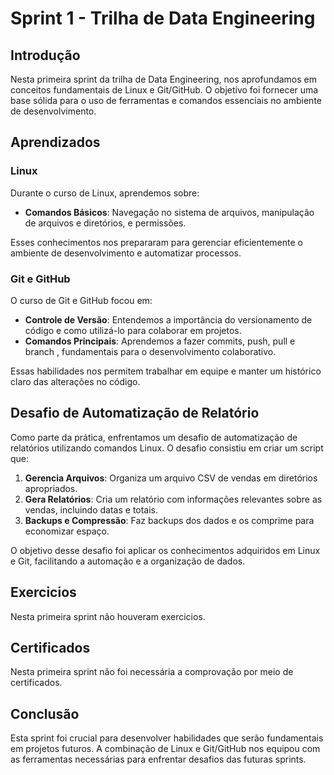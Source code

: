 # Sprint 1 - Trilha de Data Engineering

## Introdução

Nesta primeira sprint da trilha de Data Engineering, nos aprofundamos em conceitos fundamentais de Linux e Git/GitHub. O objetivo foi fornecer uma base sólida para o uso de ferramentas e comandos essenciais no ambiente de desenvolvimento.

## Aprendizados

### Linux

Durante o curso de Linux, aprendemos sobre:

- **Comandos Básicos**: Navegação no sistema de arquivos, manipulação de arquivos e diretórios, e permissões.

Esses conhecimentos nos prepararam para gerenciar eficientemente o ambiente de desenvolvimento e automatizar processos.

### Git e GitHub

O curso de Git e GitHub focou em:

- **Controle de Versão**: Entendemos a importância do versionamento de código e como utilizá-lo para colaborar em projetos.
- **Comandos Principais**: Aprendemos a fazer commits, push, pull e branch , fundamentais para o desenvolvimento colaborativo.

Essas habilidades nos permitem trabalhar em equipe e manter um histórico claro das alterações no código.

## Desafio de Automatização de Relatório

Como parte da prática, enfrentamos um desafio de automatização de relatórios utilizando comandos Linux. O desafio consistiu em criar um script que:

1. **Gerencia Arquivos**: Organiza um arquivo CSV de vendas em diretórios apropriados.
2. **Gera Relatórios**: Cria um relatório com informações relevantes sobre as vendas, incluindo datas e totais.
3. **Backups e Compressão**: Faz backups dos dados e os comprime para economizar espaço.

O objetivo desse desafio foi aplicar os conhecimentos adquiridos em Linux e Git, facilitando a automação e a organização de dados.

## Exercicios 
Nesta primeira sprint não houveram exercicios.
## Certificados 
Nesta primeira sprint não foi necessária a comprovação por meio de certificados.

## Conclusão

Esta sprint foi crucial para desenvolver habilidades que serão fundamentais em projetos futuros. A combinação de Linux e Git/GitHub nos equipou com as ferramentas necessárias para enfrentar desafios das futuras sprints.
